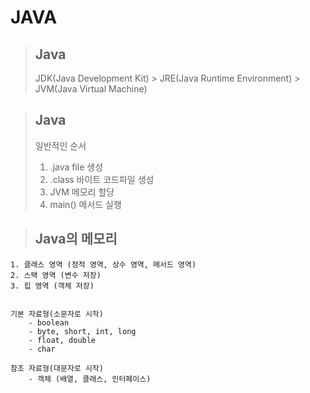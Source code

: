 # JAVA

> ## Java
> JDK(Java Development Kit) > JRE(Java Runtime Environment) > JVM(Java Virtual Machine)

> ## Java
> 일반적인 순서
> 1. .java file 생성
> 2. .class 바이트 코드파일 생성
> 3. JVM 메모리 할당
> 4. main() 메서드 실행

> ## Java의 메모리
```
1. 클래스 영역 (정적 영역, 상수 영역, 메서드 영역)
2. 스택 영역 (변수 저장)
3. 힙 영역 (객체 저장)


기본 자료형(소문자로 시작)
    - boolean
    - byte, short, int, long
    - float, double
    - char

참조 자료형(대문자로 시작)
    - 객체 (배열, 클래스, 인터페이스)
```
